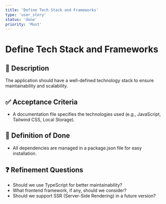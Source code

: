 ```yaml
---
title: 'Define Tech Stack and Frameworks'
type: 'user_story'
status: 'done'
priority: 'Must'
---
```


# Define Tech Stack and Frameworks

## 📌 Description

The application should have a well-defined technology stack to ensure maintainability and scalability.

## ✅ Acceptance Criteria

- A documentation file specifies the technologies used (e.g., JavaScript, Tailwind CSS, Local Storage).

## 🎯 Definition of Done

- All dependencies are managed in a package.json file for easy installation.

## ❓ Refinement Questions

- Should we use TypeScript for better maintainability?
- What frontend framework, if any, should we consider?
- Should we support SSR (Server-Side Rendering) in a future version?
